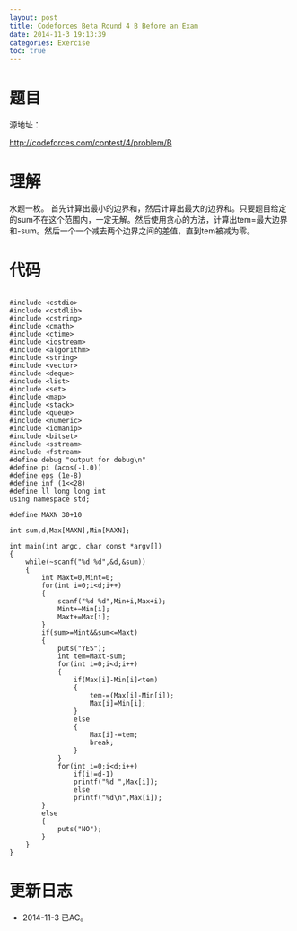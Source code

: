 ```yaml
---
layout: post
title: Codeforces Beta Round 4 B Before an Exam
date: 2014-11-3 19:13:39
categories: Exercise
toc: true
---
```

# 题目
源地址：

http://codeforces.com/contest/4/problem/B

# 理解
水题一枚。
首先计算出最小的边界和，然后计算出最大的边界和。只要题目给定的sum不在这个范围内，一定无解。然后使用贪心的方法，计算出tem=最大边界和-sum。然后一个一个减去两个边界之间的差值，直到tem被减为零。

<!-- more -->

# 代码

```

#include <cstdio>
#include <cstdlib>
#include <cstring>
#include <cmath>
#include <ctime>
#include <iostream>
#include <algorithm>
#include <string>
#include <vector>
#include <deque>
#include <list>
#include <set>
#include <map>
#include <stack>
#include <queue>
#include <numeric>
#include <iomanip>
#include <bitset>
#include <sstream>
#include <fstream>
#define debug "output for debug\n"
#define pi (acos(-1.0))
#define eps (1e-8)
#define inf (1<<28)
#define ll long long int
using namespace std;

#define MAXN 30+10

int sum,d,Max[MAXN],Min[MAXN];

int main(int argc, char const *argv[])
{
	while(~scanf("%d %d",&d,&sum))
	{
		int Maxt=0,Mint=0;
		for(int i=0;i<d;i++)
		{
			scanf("%d %d",Min+i,Max+i);
			Mint+=Min[i];
			Maxt+=Max[i];
		}
		if(sum>=Mint&&sum<=Maxt)
		{
			puts("YES");
			int tem=Maxt-sum;
			for(int i=0;i<d;i++)
			{
				if(Max[i]-Min[i]<tem)
				{
					tem-=(Max[i]-Min[i]);
					Max[i]=Min[i];
				}
				else
				{
					Max[i]-=tem;
					break;
				}
			}
			for(int i=0;i<d;i++)
				if(i!=d-1)
				printf("%d ",Max[i]);
			    else
				printf("%d\n",Max[i]);
		}
		else
		{
			puts("NO");
		}
	}
}

```

# 更新日志
- 2014-11-3 已AC。